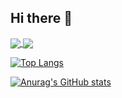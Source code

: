 ## Hi there 👋

<a href="https://github.com/anuraghazra/github-readme-stats">
  <img align="center" src="https://github-readme-stats.vercel.app/api/pin/?username=xc2f&repo=github-readme-stats" />
</a>
<a href="https://github.com/anuraghazra/convoychat">
  <img align="center" src="https://github-readme-stats.vercel.app/api/pin/?username=xc2f&repo=convoychat" />
</a>

[![Top Langs](https://github-readme-stats.vercel.app/api/top-langs/?username=xc2f)](https://github.com/anuraghazra/github-readme-stats)

[![Anurag's GitHub stats](https://github-readme-stats.vercel.app/api?username=xc2f)](https://github.com/anuraghazra/github-readme-stats)

<!--
**xc2f/xc2f** is a ✨ _special_ ✨ repository because its `README.md` (this file) appears on your GitHub profile.

Here are some ideas to get you started:

- 🔭 I’m currently working on ...
- 🌱 I’m currently learning ...
- 👯 I’m looking to collaborate on ...
- 🤔 I’m looking for help with ...
- 💬 Ask me about ...
- 📫 How to reach me: ...
- 😄 Pronouns: ...
- ⚡ Fun fact: ...
-->
